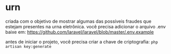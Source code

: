# urn
criada com o objetivo de mostrar algumas das possíveis fraudes que estejam presentes na urna eletrônica.
você precisa adicionar o arquivo .env
baixe em: https://github.com/laravel/laravel/blob/master/.env.example

antes de iniciar o projeto, você precisa criar a chave de criptografia:
<code>php artisan key:generate</code>
